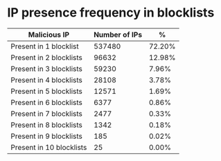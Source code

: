 # IP presence frequency in blocklists
| Malicious IP | Number of IPs | % |
|----|----|----|
| Present in 1 blocklist | 537480 | 72.20% |
| Present in 2 blocklists | 96632 | 12.98% |
| Present in 3 blocklists | 59230 | 7.96% |
| Present in 4 blocklists | 28108 | 3.78% |
| Present in 5 blocklists | 12571 | 1.69% |
| Present in 6 blocklists | 6377 | 0.86% |
| Present in 7 blocklists | 2477 | 0.33% |
| Present in 8 blocklists | 1342 | 0.18% |
| Present in 9 blocklists | 185 | 0.02% |
| Present in 10 blocklists | 25 | 0.00% |
